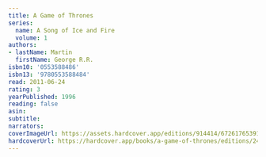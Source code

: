 ```yaml
---
title: A Game of Thrones
series:
  name: A Song of Ice and Fire
  volume: 1
authors:
- lastName: Martin
  firstName: George R.R.
isbn10: '0553588486'
isbn13: '9780553588484'
read: 2011-06-24
rating: 3
yearPublished: 1996
reading: false
asin:
subtitle:
narrators:
coverImageUrl: https://assets.hardcover.app/editions/914414/6726176539138138.jpg
hardcoverUrl: https://hardcover.app/books/a-game-of-thrones/editions/24949259
---
```


